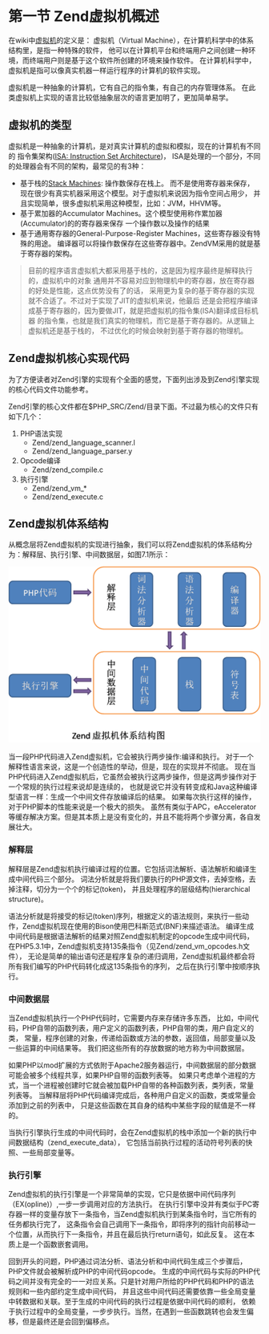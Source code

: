 #  第一节 Zend虚拟机概述

在wiki中[虚拟机](http://zh.wikipedia.org/wiki/虚拟机)的定义是：
虚拟机（Virtual Machine），在计算机科学中的体系结构里，是指一种特殊的软件，
他可以在计算机平台和终端用户之间创建一种环境，而终端用户则是基于这个软件所创建的环境来操作软件。
在计算机科学中，虚拟机是指可以像真实机器一样运行程序的计算机的软件实现。

虚拟机是一种抽象的计算机，它有自己的指令集，有自己的内存管理体系。
在此类虚拟机上实现的语言比较低抽象层次的语言更加明了，更加简单易学。

## 虚拟机的类型

虚拟机是一种抽象的计算机，是对真实计算机的虚拟和模拟，现在的计算机有不同的
指令集架构([ISA: Instruction Set Architecture](http://homedir.jct.ac.il/~citron/ca/isa.html))，
ISA是处理的一个部分，不同的处理器会有不同的架构，最常见的有3种：

- 基于栈的[Stack Machines](http://en.wikipedia.org/wiki/Stack_machine): 操作数保存在栈上。
  而不是使用寄存器来保存，现在很少有真实机器采用这个模型。对于虚拟机来说因为指令空间占用少，
  并且实现简单，很多虚拟机采用这种模型，比如：JVM，HHVM等。
- 基于累加器的Accumulator Machines。这个模型使用称作累加器(Accumulator)的的寄存器来保存
  一个操作数以及操作的结果
- 基于通用寄存器的General-Purpose-Register Machines，这些寄存器没有特殊的用途。
  编译器可以将操作数保存在这些寄存器中。ZendVM采用的就是基于寄存器的架构。

> 目前的程序语言虚拟机大都采用基于栈的，这是因为程序最终是解释执行的，虚拟机中的对象
> 通用并不容易对应到物理机中的寄存器，放在寄存器的好处是性能，这点优势没有了的话，
> 采用更为复杂的基于寄存器的实现就不合适了。不过对于实现了JIT的虚拟机来说，他最后
> 还是会把程序编译成基于寄存器的，因为要做JIT，就是把虚拟机的指令集(ISA)翻译成目标机器
> 的指令集，也就是我们真实的物理机，而它是基于寄存器的。从逻辑上虚拟机还是基于栈的，
> 不过优化的时候会映射到基于寄存器的物理机。

## Zend虚拟机核心实现代码
为了方便读者对Zend引擎的实现有个全面的感觉，下面列出涉及到Zend引擎实现的核心代码文件功能参考。

Zend引擎的核心文件都在$PHP\_SRC/Zend/目录下面。不过最为核心的文件只有如下几个：

1. PHP语法实现
    - Zend/zend\_language\_scanner.l
    - Zend/zend\_language\_parser.y
1. Opcode编译
    - Zend/zend\_compile.c
2. 执行引擎
    - Zend/zend\_vm\_\*
    - Zend/zend\_execute.c

## Zend虚拟机体系结构

从概念层将Zend虚拟机的实现进行抽象，我们可以将Zend虚拟机的体系结构分为：解释层、执行引擎、中间数据层，如图7.1所示：

![图7.1 Zend虚拟机体系结构图](../images/chapt07/07-01-01-zend-vm.png)

当一段PHP代码进入Zend虚拟机，它会被执行两步操作:编译和执行。
对于一个解释性语言来说，这是一个创造性的举动，但是，现在的实现并不彻底。
现在当PHP代码进入Zend虚拟机后，它虽然会被执行这两步操作，但是这两步操作对于一个常规的执行过程来说却是连续的，
也就是说它并没有转变成和Java这种编译型语言一样：生成一个中间文件存放编译后的结果。
如果每次执行这样的操作，对于PHP脚本的性能来说是一个极大的损失。
虽然有类似于APC，eAccelerator等缓存解决方案。但是其本质上是没有变化的，并且不能将两个步骤分离，各自发展壮大。

### 解释层
解释层是Zend虚拟机执行编译过程的位置。它包括词法解析、语法解析和编译生成中间代码三个部分。
词法分析就是将我们要执行的PHP源文件，去掉空格，去掉注释，切分为一个个的标记(token)，
并且处理程序的层级结构(hierarchical structure)。

语法分析就是将接受的标记(token)序列，根据定义的语法规则，来执行一些动作，Zend虚拟机现在使用的Bison使用巴科斯范式(BNF)来描述语法。
编译生成中间代码是根据语法解析的结果对照Zend虚拟机制定的opcode生成中间代码，
在PHP5.3.1中，Zend虚拟机支持135条指令（见Zend/zend_vm_opcodes.h文件），
无论是简单的输出语句还是程序复杂的递归调用，Zend虚拟机最终都会将所有我们编写的PHP代码转化成这135条指令的序列，
之后在执行引擎中按顺序执行。

### 中间数据层
当Zend虚拟机执行一个PHP代码时，它需要内存来存储许多东西，
比如，中间代码，PHP自带的函数列表，用户定义的函数列表，PHP自带的类，用户自定义的类，
常量，程序创建的对象，传递给函数或方法的参数，返回值，局部变量以及一些运算的中间结果等。
我们把这些所有的存放数据的地方称为中间数据层。

如果PHP以mod扩展的方式依附于Apache2服务器运行，中间数据层的部分数据可能会被多个线程共享，如果PHP自带的函数列表等。
如果只考虑单个进程的方式，当一个进程被创建时它就会被加载PHP自带的各种函数列表，类列表，常量列表等。
当解释层将PHP代码编译完成后，各种用户自定义的函数，类或常量会添加到之前的列表中，
只是这些函数在其自身的结构中某些字段的赋值是不一样的。

当执行引擎执行生成的中间代码时，会在Zend虚拟机的栈中添加一个新的执行中间数据结构（zend_execute_data），
它包括当前执行过程的活动符号列表的快照、一些局部变量等。

### 执行引擎
Zend虚拟机的执行引擎是一个非常简单的实现，它只是依据中间代码序列（EX(opline)）,一步一步调用对应的方法执行。
在执行引擎中没并有类似于PC寄存器一样的变量存放下一条指令，当Zend虚拟机执行到某条指令时，当它所有的任务都执行完了，
这条指令会自己调用下一条指令，即将序列的指针向前移动一个位置，从而执行下一条指令，并且在最后执行return语句，如此反复。
这在本质上是一个函数嵌套调用。

回到开头的问题，PHP通过词法分析、语法分析和中间代码生成三个步骤后，PHP文件就会被解析成PHP的中间代码opcode。
生成的中间代码与实际的PHP代码之间并没有完全的一一对应关系。只是针对用户所给的PHP代码和PHP的语法规则和一些内部约定生成中间代码，
并且这些中间代码还需要依靠一些全局变量中转数据和关联。至于生成的中间代码的执行过程是依据中间代码的顺利，
依赖于执行过程中的全局变量，一步步执行。当然，在遇到一些函数跳转也会发生偏移，但是最终还是会回到偏移点。

